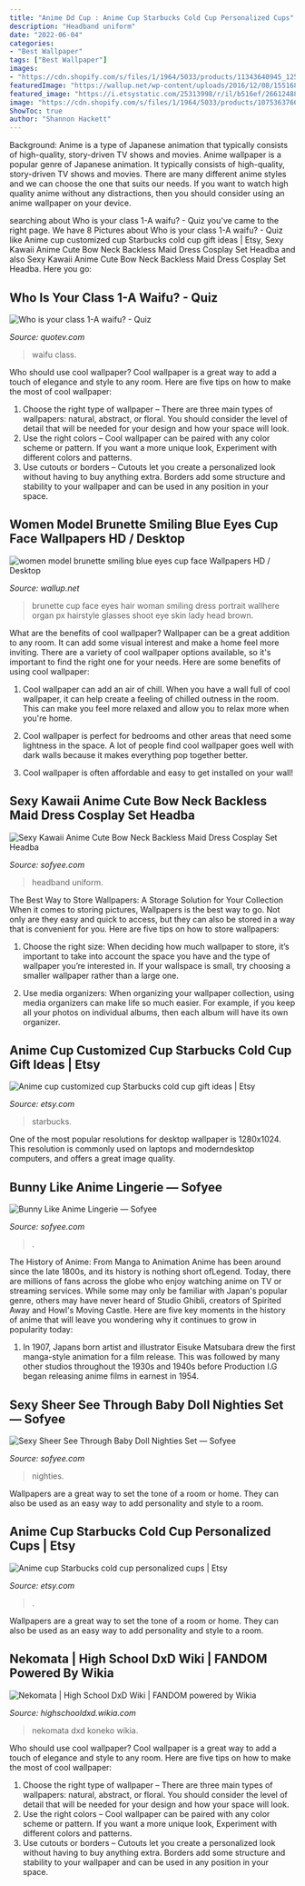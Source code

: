 ```yaml
---
title: "Anime Dd Cup : Anime Cup Starbucks Cold Cup Personalized Cups"
description: "Headband uniform"
date: "2022-06-04"
categories:
- "Best Wallpaper"
tags: ["Best Wallpaper"]
images:
- "https://cdn.shopify.com/s/files/1/1964/5033/products/11343640945_1252946727_1200x1200_crop_center.jpg?v=1571709385"
featuredImage: "https://wallup.net/wp-content/uploads/2016/12/08/155168-women-model-brunette-smiling-blue_eyes-cup-face.jpg"
featured_image: "https://i.etsystatic.com/25313998/r/il/b516ef/2661248826/il_794xN.2661248826_kkn6.jpg"
image: "https://cdn.shopify.com/s/files/1/1964/5033/products/10753637664_454191956_749x1008.jpg?v=1571709378"
ShowToc: true
author: "Shannon Hackett"
---
```



Background: Anime is a type of Japanese animation that typically consists of high-quality, story-driven TV shows and movies.
Anime wallpaper is a popular genre of Japanese animation. It typically consists of high-quality, story-driven TV shows and movies. There are many different anime styles and we can choose the one that suits our needs. If you want to watch high quality anime without any distractions, then you should consider using an anime wallpaper on your device.

	

		
searching about Who is your class 1-A waifu? - Quiz you've came to the right page. We have 8 Pictures about Who is your class 1-A waifu? - Quiz like Anime cup customized cup Starbucks cold cup gift ideas | Etsy, Sexy Kawaii Anime Cute Bow Neck Backless Maid Dress Cosplay Set Headba and also Sexy Kawaii Anime Cute Bow Neck Backless Maid Dress Cosplay Set Headba. Here you go:
		
    
## Who Is Your Class 1-A Waifu? - Quiz

<img loading=lazy src="https://i.quotev.com/img/q/u/19/8/22/wdtdvkwl3q_l.jpg" onerror="this.onerror=null;this.src='https://tse4.mm.bing.net/th?id=OIP.efUM3bvucH5IDUOze2VqkgAAAA&amp;pid=15.1';" alt="Who is your class 1-A waifu? - Quiz">

_Source: quotev.com_

>waifu class. 

	

Who should use cool wallpaper?
Cool wallpaper is a great way to add a touch of elegance and style to any room. Here are five tips on how to make the most of cool wallpaper: 
1) Choose the right type of wallpaper – There are three main types of wallpapers: natural, abstract, or floral. You should consider the level of detail that will be needed for your design and how your space will look. 
2) Use the right colors – Cool wallpaper can be paired with any color scheme or pattern. If you want a more unique look, Experiment with different colors and patterns. 
3) Use cutouts or borders – Cutouts let you create a personalized look without having to buy anything extra. Borders add some structure and stability to your wallpaper and can be used in any position in your space.

    
## Women Model Brunette Smiling Blue Eyes Cup Face Wallpapers HD / Desktop

<img loading=lazy src="https://wallup.net/wp-content/uploads/2016/12/08/155168-women-model-brunette-smiling-blue_eyes-cup-face.jpg" onerror="this.onerror=null;this.src='https://tse3.mm.bing.net/th?id=OIP.5z3bgpfqzEO4vRL0VrR7YwHaEK&amp;pid=15.1';" alt="women model brunette smiling blue eyes cup face Wallpapers HD / Desktop">

_Source: wallup.net_

>brunette cup face eyes hair woman smiling dress portrait wallhere organ px hairstyle glasses shoot eye skin lady head brown. 

	

What are the benefits of cool wallpaper?
Wallpaper can be a great addition to any room. It can add some visual interest and make a home feel more inviting. There are a variety of cool wallpaper options available, so it's important to find the right one for your needs. Here are some benefits of using cool wallpaper: 
1. Cool wallpaper can add an air of chill. When you have a wall full of cool wallpaper, it can help create a feeling of chilled outness in the room. This can make you feel more relaxed and allow you to relax more when you're home. 

2. Cool wallpaper is perfect for bedrooms and other areas that need some lightness in the space. A lot of people find cool wallpaper goes well with dark walls because it makes everything pop together better. 

3. Cool wallpaper is often affordable and easy to get installed on your wall!

    
## Sexy Kawaii Anime Cute Bow Neck Backless Maid Dress Cosplay Set Headba

<img loading=lazy src="https://cdn.shopify.com/s/files/1/1964/5033/products/product-image-933606252_700x700.jpg?v=1571709336" onerror="this.onerror=null;this.src='https://tse3.mm.bing.net/th?id=OIP.FXSlOA3u55vhtqM5wqehhQHaHa&amp;pid=15.1';" alt="Sexy Kawaii Anime Cute Bow Neck Backless Maid Dress Cosplay Set Headba">

_Source: sofyee.com_

>headband uniform. 

	

The Best Way to Store Wallpapers: A Storage Solution for Your Collection
When it comes to storing pictures, Wallpapers is the best way to go. Not only are they easy and quick to access, but they can also be stored in a way that is convenient for you. Here are five tips on how to store wallpapers:
1) Choose the right size: When deciding how much wallpaper to store, it’s important to take into account the space you have and the type of wallpaper you’re interested in. If your wallspace is small, try choosing a smaller wallpaper rather than a large one.

2) Use media organizers: When organizing your wallpaper collection, using media organizers can make life so much easier. For example, if you keep all your photos on individual albums, then each album will have its own organizer.

    
## Anime Cup Customized Cup Starbucks Cold Cup Gift Ideas | Etsy

<img loading=lazy src="https://i.etsystatic.com/25313998/r/il/d47228/2635789151/il_794xN.2635789151_7t7m.jpg" onerror="this.onerror=null;this.src='https://tse3.mm.bing.net/th?id=OIP.ii1oKbBRm3LHaYalwd68YAHaJ4&amp;pid=15.1';" alt="Anime cup customized cup Starbucks cold cup gift ideas | Etsy">

_Source: etsy.com_

>starbucks. 

	

One of the most popular resolutions for desktop wallpaper is 1280x1024. This resolution is commonly used on laptops and moderndesktop computers, and offers a great image quality.

    
## Bunny Like Anime Lingerie — Sofyee

<img loading=lazy src="https://cdn.shopify.com/s/files/1/1964/5033/products/11343640945_1252946727_1200x1200_crop_center.jpg?v=1571709385" onerror="this.onerror=null;this.src='https://tse4.mm.bing.net/th?id=OIP.Sy2gp7kx79P3AvrzhtWlMAHaHa&amp;pid=15.1';" alt="Bunny Like Anime Lingerie — Sofyee">

_Source: sofyee.com_

>. 

	

The History of Anime: From Manga to Animation
Anime has been around since the late 1800s, and its history is nothing short ofLegend. Today, there are millions of fans across the globe who enjoy watching anime on TV or streaming services. While some may only be familiar with Japan's popular genre, others may have never heard of Studio Ghibli, creators of Spirited Away and Howl's Moving Castle. Here are five key moments in the history of anime that will leave you wondering why it continues to grow in popularity today:
1) In 1907, Japans born artist and illustrator Eisuke Matsubara drew the first manga-style animation for a film release. This was followed by many other studios throughout the 1930s and 1940s before Production I.G began releasing anime films in earnest in 1954.

    
## Sexy Sheer See Through Baby Doll Nighties Set — Sofyee

<img loading=lazy src="https://cdn.shopify.com/s/files/1/1964/5033/products/10753637664_454191956_749x1008.jpg?v=1571709378" onerror="this.onerror=null;this.src='https://tse1.mm.bing.net/th?id=OIP.xLX9swZW5wQCqIX5_WNlOQHaJ9&amp;pid=15.1';" alt="Sexy Sheer See Through Baby Doll Nighties Set — Sofyee">

_Source: sofyee.com_

>nighties. 

	

Wallpapers are a great way to set the tone of a room or home. They can also be used as an easy way to add personality and style to a room.

    
## Anime Cup Starbucks Cold Cup Personalized Cups | Etsy

<img loading=lazy src="https://i.etsystatic.com/25313998/r/il/b516ef/2661248826/il_794xN.2661248826_kkn6.jpg" onerror="this.onerror=null;this.src='https://tse1.mm.bing.net/th?id=OIP.sNWryAhvSYgY712x5DCe3wHaJ4&amp;pid=15.1';" alt="Anime cup Starbucks cold cup personalized cups | Etsy">

_Source: etsy.com_

>. 

	

Wallpapers are a great way to set the tone of a room or home. They can also be used as an easy way to add personality and style to a room.

    
## Nekomata | High School DxD Wiki | FANDOM Powered By Wikia

<img loading=lazy src="http://vignette2.wikia.nocookie.net/highschooldxd/images/b/b4/Koneko_Licking.jpg/revision/latest/scale-to-width-down/2000?cb=20130428220319" onerror="this.onerror=null;this.src='https://tse3.mm.bing.net/th?id=OIP.cqeUMkU0loE9Xh_HUzH_8AHaJ4&amp;pid=15.1';" alt="Nekomata | High School DxD Wiki | FANDOM powered by Wikia">

_Source: highschooldxd.wikia.com_

>nekomata dxd koneko wikia. 

	

Who should use cool wallpaper?
Cool wallpaper is a great way to add a touch of elegance and style to any room. Here are five tips on how to make the most of cool wallpaper: 
1) Choose the right type of wallpaper – There are three main types of wallpapers: natural, abstract, or floral. You should consider the level of detail that will be needed for your design and how your space will look. 
2) Use the right colors – Cool wallpaper can be paired with any color scheme or pattern. If you want a more unique look, Experiment with different colors and patterns. 
3) Use cutouts or borders – Cutouts let you create a personalized look without having to buy anything extra. Borders add some structure and stability to your wallpaper and can be used in any position in your space.

